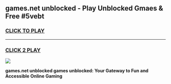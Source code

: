 
## games.net unblocked - Play Unblocked Gmaes & Free #5vebt
<h3>
<a href="https://news.freeplayer.one?title=games.net_unblocked&ref=24F">CLICK TO PLAY</a></h3>
<hr>

<h3>
<a href="https://news.freeplayer.one?title=games.net_unblocked&ref=24F">CLICK 2 PLAY</a>
  
</h3>

<a href="https://news.freeplayer.one?title=games.net_unblocked&ref=24F/"><img src="https://clearcache.store/games.png"></a>


**games.net unblocked games unblocked: Your Gateway to Fun and Accessible Online Gaming**
